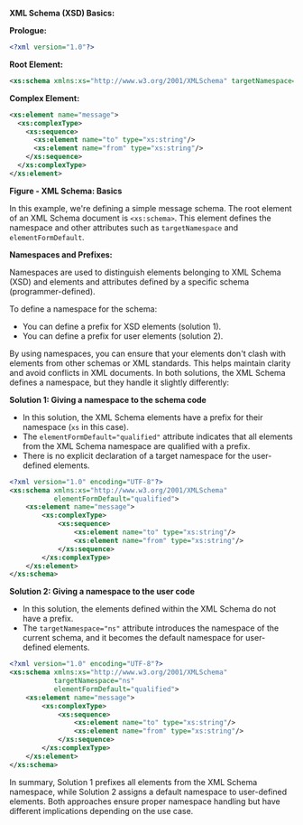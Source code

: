 **XML Schema (XSD) Basics:**

**Prologue:**

```xml
<?xml version="1.0"?>
```

**Root Element:**

```xml
<xs:schema xmlns:xs="http://www.w3.org/2001/XMLSchema" targetNamespace="https://www.monnamespace.com" xmlns="https://www.monnamespace.com" elementFormDefault="qualified">
```

**Complex Element:**

```xml
<xs:element name="message">
  <xs:complexType>
    <xs:sequence>
      <xs:element name="to" type="xs:string"/>
      <xs:element name="from" type="xs:string"/>
    </xs:sequence>
  </xs:complexType>
</xs:element>
```

**Figure - XML Schema: Basics**

In this example, we're defining a simple message schema. The root element of an XML Schema document is `<xs:schema>`. This element defines the namespace and other attributes such as `targetNamespace` and `elementFormDefault`.

**Namespaces and Prefixes:**

Namespaces are used to distinguish elements belonging to XML Schema (XSD) and elements and attributes defined by a specific schema (programmer-defined).

To define a namespace for the schema:
- You can define a prefix for XSD elements (solution 1).
- You can define a prefix for user elements (solution 2).

By using namespaces, you can ensure that your elements don't clash with elements from other schemas or XML standards. This helps maintain clarity and avoid conflicts in XML documents.
In both solutions, the XML Schema defines a namespace, but they handle it slightly differently:

**Solution 1: Giving a namespace to the schema code**
- In this solution, the XML Schema elements have a prefix for their namespace (`xs` in this case).
- The `elementFormDefault="qualified"` attribute indicates that all elements from the XML Schema namespace are qualified with a prefix.
- There is no explicit declaration of a target namespace for the user-defined elements.

```xml
<?xml version="1.0" encoding="UTF-8"?>
<xs:schema xmlns:xs="http://www.w3.org/2001/XMLSchema"
           elementFormDefault="qualified">
    <xs:element name="message">
        <xs:complexType>
            <xs:sequence>
                <xs:element name="to" type="xs:string"/>
                <xs:element name="from" type="xs:string"/>
            </xs:sequence>
        </xs:complexType>
    </xs:element>
</xs:schema>
```

**Solution 2: Giving a namespace to the user code**
- In this solution, the elements defined within the XML Schema do not have a prefix.
- The `targetNamespace="ns"` attribute introduces the namespace of the current schema, and it becomes the default namespace for user-defined elements.

```xml
<?xml version="1.0" encoding="UTF-8"?>
<xs:schema xmlns:xs="http://www.w3.org/2001/XMLSchema"
           targetNamespace="ns"
           elementFormDefault="qualified">
    <xs:element name="message">
        <xs:complexType>
            <xs:sequence>
                <xs:element name="to" type="xs:string"/>
                <xs:element name="from" type="xs:string"/>
            </xs:sequence>
        </xs:complexType>
    </xs:element>
</xs:schema>
```

In summary, Solution 1 prefixes all elements from the XML Schema namespace, while Solution 2 assigns a default namespace to user-defined elements. Both approaches ensure proper namespace handling but have different implications depending on the use case.
